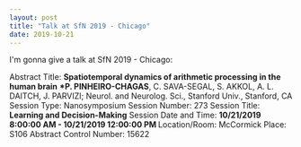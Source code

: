 ```yaml
---
layout: post
title: "Talk at SfN 2019 - Chicago"
date: 2019-10-21
---
```


I'm gonna give a talk at SfN 2019 - Chicago:

Abstract Title: <b>Spatiotemporal dynamics of arithmetic processing in the human brain</b>
<b>*P. PINHEIRO-CHAGAS</b>, C. SAVA-SEGAL, S. AKKOL, A. L. DAITCH, J. PARVIZI; 
Neurol. and Neurolog. Sci., Stanford Univ., Stanford, CA
Session Type: Nanosymposium
Session Number: 273
Session Title: <b>Learning and Decision-Making</b>
Session Date and Time: <b>10/21/2019 8:00:00 AM - 10/21/2019 12:00:00 PM </b>
Location/Room: McCormick Place: S106
Abstract Control Number: 15622